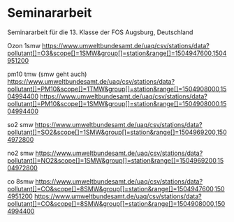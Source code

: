 # Seminararbeit
Seminararbeit für die 13. Klasse der FOS Augsburg, Deutschland


Ozon 1smw
https://www.umweltbundesamt.de/uaq/csv/stations/data?pollutant[]=O3&scope[]=1SMW&group[]=station&range[]=1504947600,1504951200

pm10 tmw (smw geht auch)
https://www.umweltbundesamt.de/uaq/csv/stations/data?pollutant[]=PM10&scope[]=1TMW&group[]=station&range[]=1504908000,1504994400
https://www.umweltbundesamt.de/uaq/csv/stations/data?pollutant[]=PM10&scope[]=1SMW&group[]=station&range[]=1504908000,1504994400

so2 smw
https://www.umweltbundesamt.de/uaq/csv/stations/data?pollutant[]=SO2&scope[]=1SMW&group[]=station&range[]=1504969200,1504972800

no2 smw
https://www.umweltbundesamt.de/uaq/csv/stations/data?pollutant[]=NO2&scope[]=1SMW&group[]=station&range[]=1504969200,1504972800

co 8smw
https://www.umweltbundesamt.de/uaq/csv/stations/data?pollutant[]=CO&scope[]=8SMW&group[]=station&range[]=1504947600,1504951200
https://www.umweltbundesamt.de/uaq/csv/stations/data?pollutant[]=CO&scope[]=8SMW&group[]=station&range[]=1504908000,1504994400
